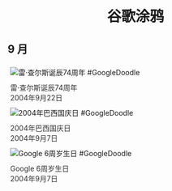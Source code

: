 
<h1 align="center"> 谷歌涂鸦 </h1>




## 9 月

<div class="image">


<img src="" alt="雷·查尔斯诞辰74周年 #GoogleDoodle" style="margin: 5px"/>
<div class="info" style="font-size: 14px; color:#333333; margin:5px"><div class="title">雷·查尔斯诞辰74周年</div><div class="date">2004年9月22日</div></div>

<img src="" alt="2004年巴西国庆日 #GoogleDoodle" style="margin: 5px"/>
<div class="info" style="font-size: 14px; color:#333333; margin:5px"><div class="title">2004年巴西国庆日</div><div class="date">2004年9月7日</div></div>

<img src="" alt="Google 6周岁生日 #GoogleDoodle" style="margin: 5px"/>
<div class="info" style="font-size: 14px; color:#333333; margin:5px"><div class="title">Google 6周岁生日</div><div class="date">2004年9月7日</div></div>

</div>








